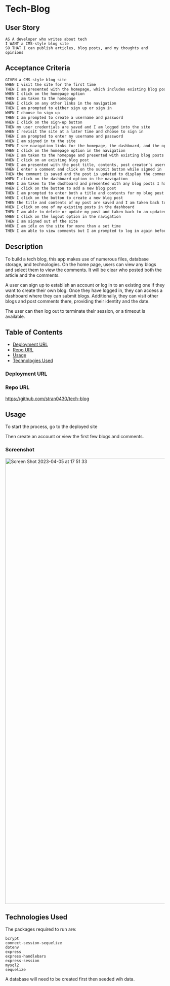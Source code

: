 # Tech-Blog

## User Story
```
AS A developer who writes about tech
I WANT a CMS-style blog site
SO THAT I can publish articles, blog posts, and my thoughts and opinions
```

## Acceptance Criteria
```md
GIVEN a CMS-style blog site
WHEN I visit the site for the first time
THEN I am presented with the homepage, which includes existing blog posts if any have been posted; navigation links for the homepage and the dashboard; and the option to log in
WHEN I click on the homepage option
THEN I am taken to the homepage
WHEN I click on any other links in the navigation
THEN I am prompted to either sign up or sign in
WHEN I choose to sign up
THEN I am prompted to create a username and password
WHEN I click on the sign-up button
THEN my user credentials are saved and I am logged into the site
WHEN I revisit the site at a later time and choose to sign in
THEN I am prompted to enter my username and password
WHEN I am signed in to the site
THEN I see navigation links for the homepage, the dashboard, and the option to log out
WHEN I click on the homepage option in the navigation
THEN I am taken to the homepage and presented with existing blog posts that include the post title and the date created
WHEN I click on an existing blog post
THEN I am presented with the post title, contents, post creator’s username, and date created for that post and have the option to leave a comment
WHEN I enter a comment and click on the submit button while signed in
THEN the comment is saved and the post is updated to display the comment, the comment creator’s username, and the date created
WHEN I click on the dashboard option in the navigation
THEN I am taken to the dashboard and presented with any blog posts I have already created and the option to add a new blog post
WHEN I click on the button to add a new blog post
THEN I am prompted to enter both a title and contents for my blog post
WHEN I click on the button to create a new blog post
THEN the title and contents of my post are saved and I am taken back to an updated dashboard with my new blog post
WHEN I click on one of my existing posts in the dashboard
THEN I am able to delete or update my post and taken back to an updated dashboard
WHEN I click on the logout option in the navigation
THEN I am signed out of the site
WHEN I am idle on the site for more than a set time
THEN I am able to view comments but I am prompted to log in again before I can add, update, or delete comments
```
## Description
To build a tech blog, this app makes use of numerous files, database storage, and technologies. On the home page, users can view any blogs and select them to view the comments. It will be clear who posted both the article and the comments.

A user can sign up to establish an account or log in to an existing one if they want to create their own blog. Once they have logged in, they can access a dashboard where they can submit blogs. Additionally, they can visit other blogs and post comments there, providing their identity and the date.

The user can then log out to terminate their session, or a timeout is available.

## Table of Contents
- [Deployment URL](#Deployment-URL)
- [Repo URL](#Repo-URL)
- [Usage](#Usage)
- [Technologies Used](#Technologies-Used)


### Deployment URL


### Repo URL
https://github.com/stran0430/tech-blog


## Usage
To start the process, go to the deployed site

Then create an account or view the first few blogs and comments.

### Screenshot
<img width="1405" alt="Screen Shot 2023-04-05 at 17 51 33" src="https://user-images.githubusercontent.com/115510413/230220923-d41d7149-dfc7-4c9d-9024-038412246269.png">


## Technologies Used
The packages required to run are:
```
bcrypt
connect-session-sequelize
dotenv
express
express-handlebars
express-session
mysql2
sequelize
```

A database will need to be created first then seeded wih data.
